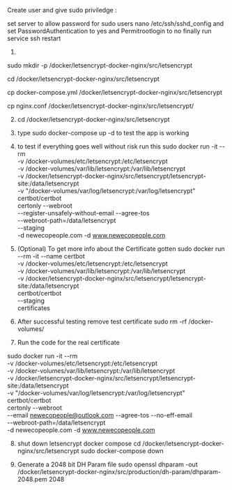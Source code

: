 

Create user and give sudo priviledge : 

set server to allow password for sudo users
nano /etc/ssh/sshd_config and set PasswordAuthentication to yes and Permitrootlogin to no
finally run service ssh restart

1. 

sudo mkdir -p /docker/letsencrypt-docker-nginx/src/letsencrypt

cd /docker/letsencrypt-docker-nginx/src/letsencrypt

cp docker-compose.yml /docker/letsencrypt-docker-nginx/src/letsencrypt

cp nginx.conf /docker/letsencrypt-docker-nginx/src/letsencrypt/


2. cd /docker/letsencrypt-docker-nginx/src/letsencrypt
3. type sudo docker-compose up -d to test the app is working

4. to test if everything goes well without risk run this 
sudo docker run -it --rm \
-v /docker-volumes/etc/letsencrypt:/etc/letsencrypt \
-v /docker-volumes/var/lib/letsencrypt:/var/lib/letsencrypt \
-v /docker/letsencrypt-docker-nginx/src/letsencrypt/letsencrypt-site:/data/letsencrypt \
-v "/docker-volumes/var/log/letsencrypt:/var/log/letsencrypt" \
certbot/certbot \
certonly --webroot \
--register-unsafely-without-email --agree-tos \
--webroot-path=/data/letsencrypt \
--staging \
-d newecopeople.com -d www.newecopeople.com

5. (Optional) To get more info about the Certificate gotten
    sudo docker run --rm -it --name certbot \
-v /docker-volumes/etc/letsencrypt:/etc/letsencrypt \
-v /docker-volumes/var/lib/letsencrypt:/var/lib/letsencrypt \
-v /docker/letsencrypt-docker-nginx/src/letsencrypt/letsencrypt-site:/data/letsencrypt \
certbot/certbot \
--staging \
certificates

6. After successful testing remove test certificate 
sudo rm -rf /docker-volumes/

7. Run the code for the real certificate

sudo docker run -it --rm \
-v /docker-volumes/etc/letsencrypt:/etc/letsencrypt \
-v /docker-volumes/var/lib/letsencrypt:/var/lib/letsencrypt \
-v /docker/letsencrypt-docker-nginx/src/letsencrypt/letsencrypt-site:/data/letsencrypt \
-v "/docker-volumes/var/log/letsencrypt:/var/log/letsencrypt" \
certbot/certbot \
certonly --webroot \
--email newecopeople@outlook.com --agree-tos --no-eff-email \
--webroot-path=/data/letsencrypt \
-d newecopeople.com -d www.newecopeople.com

8. shut down letsencrypt docker compose 
cd /docker/letsencrypt-docker-nginx/src/letsencrypt
sudo docker-compose down

9. Generate a 2048 bit DH Param file
sudo openssl dhparam -out /docker/letsencrypt-docker-nginx/src/production/dh-param/dhparam-2048.pem 2048
